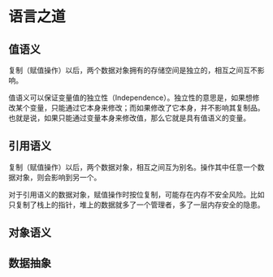 # 语言之道

## 值语义

复制（赋值操作）以后，两个数据对象拥有的存储空间是独立的，相互之间互不影响。

值语义可以保证变量值的独立性（Independence）。独立性的意思是，如果想修改某个变量，只能通过它本身来修改；而如果修改了它本身，并不影响其复制品。也就是说，如果只能通过变量本身来修改值，那么它就是具有值语义的变量。

## 引用语义

复制（赋值操作）以后，两个数据对象，相互之间互为别名。操作其中任意一个数据对象，则会影响到另一个。

对于引用语义的数据对象，赋值操作时按位复制，可能存在内存不安全风险。比如只复制了栈上的指针，堆上的数据就多了一个管理者，多了一层内存安全的隐患。

## 对象语义

## 数据抽象

